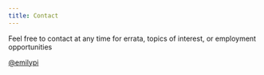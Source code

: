 ```yaml
---
title: Contact
---
```


Feel free to contact at any time for errata, topics of interest, or employment opportunities

[\@emilypi](mailto:emilypi@cohomolo.gy)

